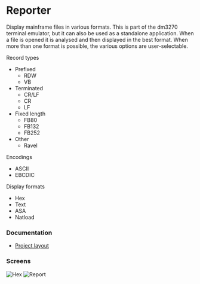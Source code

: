 # Reporter
Display mainframe files in various formats. This is part of the dm3270 terminal emulator, but it can also be used as a standalone application. When a file is opened it is analysed and then displayed in the best format. When more than one format is possible, the various options are user-selectable.

Record types
* Prefixed
  * RDW
  * VB
* Terminated
  * CR/LF
  * CR
  * LF
* Fixed length
  * FB80
  * FB132
  * FB252
* Other
  * Ravel

Encodings
* ASCII
* EBCDIC

Display formats
* Hex
* Text
* ASA
* Natload

### Documentation
* [Project layout](resources/structure.md)

### Screens
![Hex](resources/output1.png?raw=true "hex")
![Report](resources/output2.png?raw=true "report")
